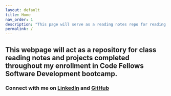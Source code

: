 ```yaml
---
layout: default
title: Home
nav_order: 1
description: "This page will serve as a reading notes repo for reading assignments."
permalink: /
---
```


## This webpage will act as a repository for class reading notes and projects completed throughout my enrollment in Code Fellows Software Development bootcamp.

### Connect with me on [LinkedIn](https://www.linkedin.com/in/rdball/) and [GitHub](https://github.com/RDBALL)

